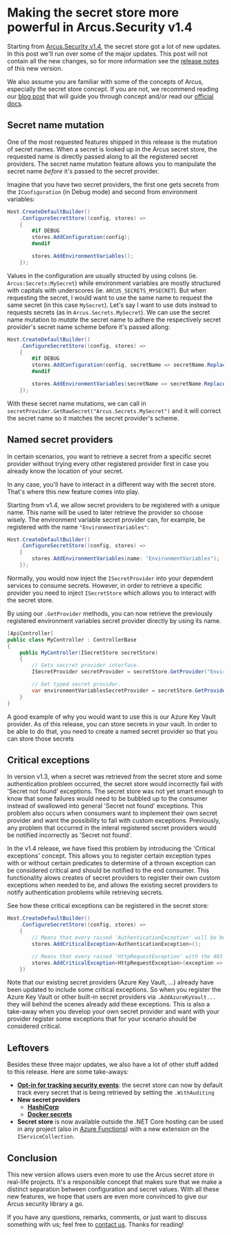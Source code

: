 # Making the secret store more powerful in Arcus.Security v1.4

Starting from [Arcus.Security v1.4](https://github.com/arcus-azure/arcus.security/releases/tag/v1.4.0), the secret store got a lot of new updates. In this post we'll run over some of the major updates.
This post will not contain all the new changes, so for more information see the [release notes](https://github.com/arcus-azure/arcus.security/releases/tag/v1.4.0) of this new version.

We also assume you are familiar with some of the concepts of Arcus, especially the secret store concept. If you are not, we recommend reading our [blog post](https://www.codit.eu/blog/introducing-secret-store-net-core/) that will guide you through concept and/or read our [official docs](https://security.arcus-azure.net/features/secret-store/).

## Secret name mutation

One of the most requested features shipped in this release is the mutation of secret names. When a secret is looked up in the Arcus secret store, the requested name is directly passed along to all the registered secret providers. The secret name mutation feature allows you to manipulate the secret name _before_ it's passed to the secret provider.

Imagine that you have two secret providers, the first one gets secrets from the `IConfiguration` (in Debug mode) and second from environment variables:

```csharp
Host.CreateDefaultBuilder()
    .ConfigureSecretStore((config, stores) =>
    {
        #if DEBUG
        stores.AddConfiguration(config);
        #endif

        stores.AddEnvironmentVariables();
    });
```

Values in the configuration are usually structed by using colons (ie. `Arcus:Secrets:MySecret`) while environment variables are mostly structured with capitals with underscores (ie. `ARCUS_SECRETS_MYSECRET`).
But when requesting the secret, I would want to use the same name to request the same secret (in this case `MySecret`). Let's say I want to use dots instead to requests secrets (as in `Arcus.Secrets.MySecret`). We can use the secret name mutation to _mutate_ the secret name to adhere the respectively secret provider's secret name scheme before it's passed allong:

```csharp
Host.CreateDefaultBuilder()
    .ConfigureSecretStore((config, stores) =>
    {
        #if DEBUG
        stores.AddConfiguration(config, secretName => secretName.Replace(".", ":"));
        #endif

        stores.AddEnvironmentVariables(secretName => secretName.Replace(".", "_").ToUpper());
    });
```

With these secret name mutations, we can call in `secretProvider.GetRawSecret("Arcus.Secrets.MySecret")` and it will correct the secret name so it matches the secret provider's scheme.

## Named secret providers

In certain scenarios, you want to retrieve a secret from a specific secret provider without trying every other registered provider first in case you already know the location of your secret.

In any case, you'll have to interact in a different way with the secret store. That's where this new feature comes into play.

Starting from v1.4, we allow secret providers to be registered with a unique name. This name will be used to later retrieve the provider so choose wisely. The environment variable secret provider can, for example, be registered with the name `"EnvironmentVariables"`:

```csharp
Host.CreateDefaultBuilder()
    .ConfigureSecretStore((config, stores) =>
    {
        stores.AddEnvironmentVariables(name: "EnvironmentVariables");
    });
```

Normally, you would now inject the `ISecretProvider` into your dependent services to consume secrets. However, in order to retrieve a specific provider you need to inject `ISecretStore` which allows you to interact with the secret store.

By using our `.GetProvider` methods, you can now retrieve the previously registered environment variables secret provider directly by using its name.

```csharp
[ApiController]
public class MyController : ControllerBase
{
    public MyController(ISecretStore secretStore)
    {
        // Gets seccret provider interface.
        ISecretProvider secretProvider = secretStore.GetProvider("EnvironmentVariables");

        // Get typed secret provider.
        var environmentVariablesSecretProvider = secretStore.GetProvider<EnvironmentVariablesSecretProvider>("EnvironmentVariables");
    }
}
```

A good example of why you would want to use this is our Azure Key Vault provider. As of this release, you can store secrets in your vault. In order to be able to do that, you need to create a named secret provider so that you can store those secrets

## Critical exceptions

In version v1.3, when a secret was retrieved from the secret store and some authentication problem occurred, the secret store would incorrectly fail with 'Secret not found' exceptions. The secret store was not yet smart enough to know that some failures would need to be bubbled up to the consumer instead of swallowed into general 'Secret not found' exceptions. This problem also occurs when consumers want to implement their own secret provider and want the possibility to fail with custom exceptions. Previously, any problem that occurred in the interal registered secret providers would be notified incorrectly as 'Secret not found'.

In the v1.4 release, we have fixed this problem by introducing the 'Critical exceptions' concept. This allows you to register certain exception types with or without certain predicates to determine of a thrown exception can be considered critical and should be notified to the end consumer. This functionality alows creates of secret providers to register their own custom exceptions when needed to be, and allows the existing secret providers to notify authentication problems while retrieving secrets.

See how these critical exceptions can be registered in the secret store:

```csharp
Host.CreateDefaultBuilder()
    .ConfigureSecretStore((config, stores) =>
    {
        // Means that every raised 'AuthenticationException' will be bubblded up to the end consumer.
        stores.AddCriticalException<AuthenticationException>();

        // Means that every raised 'HttpRequestException' with the 403 HTTP staus code will be bubbled up to the end consumer.
        stores.AddCriticalException<HttpRequestException>(exception => exception.StatusCode == HttpStatusCode.Forbidden);
    })
```

Note that our existing secret providers (Azure Key Vault, ...) already have been updated to include some critical exceptions. So when you register the Azure Key Vault or other built-in secret providers via `.AddAzureKyVault...` they will behind the scenes already add these exceptions. This is also a take-away when you develop your own secret provider and want with your provider register some exceptions that for your scenario should be considered critical.

## Leftovers

Besides these three major updates, we also have a lot of other stuff added to this release. Here are some take-aways:
* [**Opt-in for tracking security events**](https://security.arcus-azure.net/features/secret-store/): the secret store can now by default track every secret that is being retrieved by setting the `.WithAuditing` 
* **New secret providers**
    * [**HashiCorp**](https://security.arcus-azure.net/features/secret-store//provider/hashicorp-vault)
    * [**Docker secrets**](https://security.arcus-azure.net/features/secret-store/provider/docker-secrets)
* **Secret store** is now available outside the .NET Core hosting can be used in any project (also in [Azure Functions](https://security.arcus-azure.net/features/secret-store/#using-secret-store-within-azure-functions)) with a new extension on the `IServiceCollection`. 

## Conclusion

This new version allows users even more to use the Arcus secret store in real-life projects. It's a responsible concept that makes sure that we make a distinct separation between configuration and secret values. With all these new features, we hope that users are even more convinced to give our Arcus security library a go.

If you have any questions, remarks, comments, or just want to discuss something with us; feel free to [contact us](https://github.com/arcus-azure/arcus.security/issues/new/choose).
Thanks for reading!
